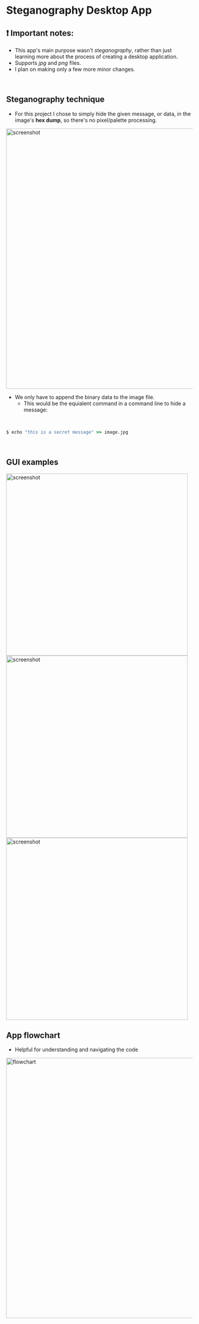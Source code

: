 # Steganography Desktop App

## ❗ Important notes:
- This app's main purpose wasn't *steganography*, rather than just learning more about the process of creating a desktop application.
- Supports  _jpg_  and  _png_  files.
- I plan on making only a few more minor changes.
<br>

## Steganography technique
- For this project I chose to simply hide the given message, or data, in the image's **hex dump**, so there's no pixel/palette processing.

<img src="https://github.com/triskj0/steganography-app/blob/main/screenshots/hex_dump_hidden_message.png" alt="screenshot" width="700"/>

- We only have to append the binary data to the image file.
  - This would be the equialent command in a command line to hide a message:
<br>

  ``` cmd
  $ echo "this is a secret message" >> image.jpg
  ```
<br>

## GUI examples
<img src="https://github.com/triskj0/steganography-app/blob/main/screenshots/main_menu.png" alt="screenshot" width="490"/> <img src="https://github.com/triskj0/steganography-app/blob/main/screenshots/s2.png" alt="screenshot" width="490"/>
<img src="https://github.com/triskj0/steganography-app/blob/main/screenshots/s3.png" alt="screenshot" width="490"/>


## App flowchart
- Helpful for understanding and navigating the code

<img src="https://github.com/triskj0/steganography-app/blob/main/screenshots/flowchart.png" alt="flowchart" width="700"/>
